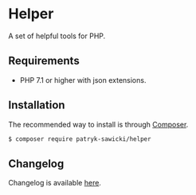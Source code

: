 # Helper

A set of helpful tools for PHP.

## Requirements

* PHP 7.1 or higher with json extensions.

## Installation

The recommended way to install is through [Composer](http://getcomposer.org).

```bash
$ composer require patryk-sawicki/helper
```

## Changelog

Changelog is available [here](CHANGELOG.md).
